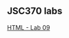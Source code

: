 ## JSC370 labs
[HTML - Lab 09](https://htmlpreview.github.io/?https://github.com/angelaaajing/JSC370-labs/blob/main/lab09/lab09-hpc.html)
